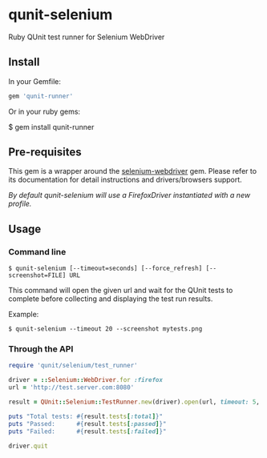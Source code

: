 qunit-selenium
==============

Ruby QUnit test runner for Selenium WebDriver

## Install

In your Gemfile:

```ruby
gem 'qunit-runner'
```

Or in your ruby gems:

  $ gem install qunit-runner

## Pre-requisites
This gem is a wrapper around the [selenium-webdriver](http://rubygems.org/gems/selenium-webdriver) gem.
Please refer to its documentation for detail instructions and drivers/browsers support.

_By default qunit-selenium will use a *FirefoxDriver* instantiated with a new profile._

## Usage

### Command line

  	$ qunit-selenium [--timeout=seconds] [--force_refresh] [--screenshot=FILE] URL

This command will open the given url and wait for the QUnit tests to complete before collecting and displaying the test run results.

Example:

  	$ qunit-selenium --timeout 20 --screenshot mytests.png

### Through the API

```ruby
require 'qunit/selenium/test_runner'

driver = ::Selenium::WebDriver.for :firefox
url = 'http://test.server.com:8080'

result = QUnit::Selenium::TestRunner.new(driver).open(url, timeout: 5, force_refresh: true)

puts "Total tests: #{result.tests[:total]}"
puts "Passed:      #{result.tests[:passed]}"
puts "Failed:      #{result.tests[:failed]}"

driver.quit
```

